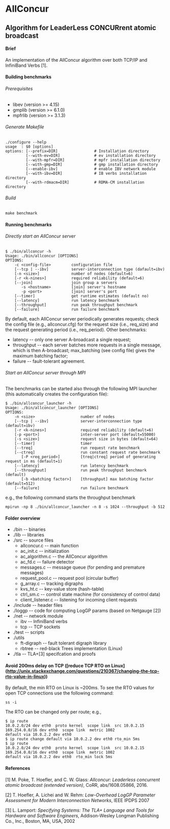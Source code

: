 # AllConcur 
## Algorithm for LeaderLess CONCURrent atomic broadcast

#### Brief 
An implementation of the AllConcur algorithm over both TCP/IP and InfiniBand Verbs [1].

#### Building benchmarks

###### Prerequisites
- libev (version >= 4.15)  
- gmplib (version >= 6.1.0)  
- mpfrlib (version >= 3.1.3)  

###### Generate Makefile
```
./configure --help
usage  : $0 [options]  
options: [--prefix=DIR]                # Installation directory  
         [--with-ev=DIR]               # ev installation directory  
         [--with-mpfr=DIR]             # mpfr installation directory  
         [--with-gmp=DIR]              # gmp installation directory  
         [--enable-ibv]                # enable IBV network module  
         [--with-ibv=DIR]              # IB verbs installation directory  
         [--with-rdmacm=DIR]           # RDMA-CM installation directory  
```         
###### Build
```  
make benchmark
```  

#### Running benchmarks
###### Directly start an AllConcur server
```  
$ ./bin/allconcur -h
Usage: ./bin/allconcur [OPTIONS]
OPTIONS:
	-c <config-file>         configuration file
	[--tcp | --ibv]          server-interconnection type (dafault=ibv)
	[-n <size>]              number of nodes (default=6)
	[-r <k-nines>]           required reliability (default=6)
	[--join]                 join group a servers
	   -s <hostname>         [join] server's hostname
	   -p <port>             [join] server's port
	[--timer]                get runtime estimates (default no)
	[--latency]              run latency benchmark
	[--throughput]           run peak throughput benchmark
	[--failure]              run failure benchmark
```  
By default, each AllConcur server periodically generates requests; check the config file (e.g., allconcur.cfg) for the request size (i.e., req_size) 
and the request generating period (i.e., req_period). 
Other benchmarks:
- latency -- only one server A-broadcast a single request;
- throughput -- each server batches more requests in a single message, 
which is then A-broadcast; max_batching (see config file) gives the maximum 
batching factor;
- failure -- fault-tolerant agreement.

###### Start an AllConcur server through MPI
The benchmarks can be started also through the following MPI launcher (this automatically creates the configuration file):
``` 
$ ./bin/allconcur_launcher -h
Usage: ./bin/allconcur_launcher [OPTIONS]
OPTIONS:
	-n <size>                    number of nodes
	[--tcp | --ibv]              server-interconnection type (default=ibv)
	[-r <k-nines>]               required reliability (default=6)
	[-p <port>]                  inter-server port (default=55000)
	[-s <size>]                  request size in bytes (default=64)
	[--timer]                    timer
	[--treq]                     run request rate benchmark
	[--ctreq]                    run constant request rate benchmark
	   [-P <req_period>]         [treq|ctreq] period of generating request in ms (default=1)
	[--latency]                  run latency benchmark
	[--throughput]               run peak throughput benchmark (default)
	   [-b <batching factor>]    [throughput] max batching factor (default=512)
	[--failure]                  run failure benchmark
``` 
e.g., the following command starts the throughput benchmark
``` 
mpirun -np 8 ./bin/allconcur_launcher -n 8 -s 1024 --throughput -b 512
``` 

#### Folder overview
- ./bin -- binaries
- ./lib -- libraries
- ./src -- source files
    - allconcur.c -- main function
    - ac_init.c -- initialization
    - ac_algorithm.c -- the AllConcur algorithm
    - ac_fd.c -- failure detector
    - messages.c -- message queue (for pending and premature messages)
    - request_pool.c -- request pool (circular buffer)
    - g_array.c -- tracking digraphs
    - kvs_ht.c -- key-value store (hash-table)
    - ctrl_sm.c -- control state machine (for consistency of control data)
    - client_listener.c -- listening for incoming client requests 
- ./include -- header files
- ./loggp -- code for computing LogGP params (based on Netgauge [2])
- ./net -- network module
    - ibv -- InfiniBand verbs
    - tcp -- TCP sockets
- ./test -- scripts 
- ./utils
    - ft-digraph -- fault tolerant digraph library
    - rbtree -- red-black Trees implementation (Linux)
- ./tla -- TLA+[3] specifcation and proofs 


#### Avoid 200ms delay on TCP ([reduce TCP RTO on Linux] (http://unix.stackexchange.com/questions/210367/changing-the-tcp-rto-value-in-linux))
By default, the min RTO on Linux is ~200ms. To see the RTO values for open TCP connections use the following command:
``` 
ss -i
``` 
The RTO can be changed only per route; e.g.,
``` 
$ ip route
10.0.2.0/24 dev eth0  proto kernel  scope link  src 10.0.2.15 
169.254.0.0/16 dev eth0  scope link  metric 1002 
default via 10.0.2.2 dev eth0
$ ip route change default via 10.0.2.2 dev eth0 rto_min 5ms
$ ip route
10.0.2.0/24 dev eth0  proto kernel  scope link  src 10.0.2.15 
169.254.0.0/16 dev eth0  scope link  metric 1002 
default via 10.0.2.2 dev eth0  rto_min lock 5ms
``` 

#### References
[1] M. Poke, T. Hoefler, and C. W. Glass: *Allconcur: Leaderless concurrent atomic broadcast (extended version)*, CoRR, abs/1608.05866, 2016.

[2] T. Hoefler, A. Lichei and W. Rehm: *Low-Overhead LogGP Parameter Assessment for Modern Interconnection Networks*, IEEE IPDPS 2007 

[3] L. Lamport: *Specifying Systems: The TLA+ Language and Tools for Hardware and Software Engineers*, Addison-Wesley Longman Publishing Co., Inc., Boston, MA, USA, 2002

